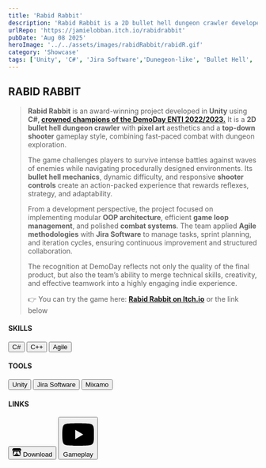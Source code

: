 ```yaml
---
title: 'Rabid Rabbit'
description: 'Rabid Rabbit is a 2D bullet hell dungeon crawler developed in Unity with C#, featuring pixel-art visuals and fast-paced top-down shooting mechanics'
urlRepo: 'https://jamielobban.itch.io/rabidrabbit'
pubDate: 'Aug 08 2025'
heroImage: '../../assets/images/rabidRabbit/rabidR.gif'
category: 'Showcase'
tags: ['Unity', 'C#', 'Jira Software','Dunegeon-like', 'Bullet Hell', 'Shooter2D']
---
```


<div class="text-justify center">

  <div class="mb-10"><h2 class="font-extrabold"> RABID RABBIT </h2><div>
  <div id="DESCRIPTION" class="mt-7">
  <blockquote class="!text-[22px]">
  <p>
    <strong>Rabid Rabbit</strong> is an award-winning project developed in <strong>Unity</strong> using <strong>C#, </strong><a href="https://jamielobban.itch.io/rabidrabbit" target="_blank" rel="noopener noreferrer"><strong>crowned champions of the DemoDay ENTI 2022/2023.</strong></a> It is a <strong>2D bullet hell dungeon crawler</strong> with <strong>pixel art</strong> aesthetics and a <strong>top-down shooter</strong> gameplay style, combining fast-paced combat with dungeon exploration.
  </p>
  <p>
      The game challenges players to survive intense battles against waves of enemies while navigating procedurally designed environments. Its <strong>bullet hell mechanics</strong>, dynamic difficulty, and responsive <strong>shooter controls</strong> create an action-packed experience that rewards reflexes, strategy, and adaptability.
  </p>
  <p>
      From a development perspective, the project focused on implementing modular <strong>OOP architecture</strong>, efficient <strong>game loop management</strong>, and polished <strong>combat systems</strong>. The team applied <strong>Agile methodologies</strong> with <strong>Jira Software</strong> to manage tasks, sprint planning, and iteration cycles, ensuring continuous improvement and structured collaboration.
  </p>
  <p>
      The recognition at DemoDay reflects not only the quality of the final product, but also the team’s ability to merge technical skills, creativity, and effective teamwork into a highly engaging indie experience.
  </p>
  <p>
      👉 You can try the game here: <a href="https://jamielobban.itch.io/rabidrabbit" target="_blank" rel="noopener noreferrer"><strong>Rabid Rabbit on Itch.io</strong></a> or the link below
  </p>
  </blockquote>
</div>

</div>  
  
  <div id="BELOW DESCRIPTION" class="mt-10 flex justify-start gap-20">
    <div id="SKILLS">
      <h4 class="font-bold text-start">SKILLS</h4>
        <button class= "text-sm px-2 py-1 inline-flex items-center justify-center rounded-lg font-semibold no-underline transition-all duration-200 ease-in-out text-[var(--accent)] border border-[var(--accent)] bg-transparent hover:bg-[color:var(--color-accent-bg)] hover:text-[color:var(--accent-light)] hover:scale-105"> 
        C#
        </button> <button class= "text-sm px-2 py-1 inline-flex items-center justify-center rounded-lg font-semibold no-underline transition-all duration-200 ease-in-out text-[var(--accent)] border border-[var(--accent)] bg-transparent hover:bg-[color:var(--color-accent-bg)] hover:text-[color:var(--accent-light)] hover:scale-105"> 
        C++
        </button> <button class= "text-sm px-2 py-1 inline-flex items-center justify-center rounded-lg font-semibold no-underline transition-all duration-200 ease-in-out text-[var(--accent)] border border-[var(--accent)] bg-transparent hover:bg-[color:var(--color-accent-bg)] hover:text-[color:var(--accent-light)] hover:scale-105"> 
        Agile 
        </button> 
    </div>
    <div id="TOOLS">
      <h4 class="font-bold text-start">TOOLS</h4>
      <button class= "text-sm px-2 py-1 inline-flex items-center justify-center rounded-lg font-semibold no-underline transition-all duration-200 ease-in-out text-[var(--accent)] border border-[var(--accent)] bg-transparent hover:bg-[color:var(--color-accent-bg)] hover:text-[color:var(--accent-light)] hover:scale-105"> 
        Unity 
      </button> <button class= "text-sm px-2 py-1 inline-flex items-center justify-center rounded-lg font-semibold no-underline transition-all duration-200 ease-in-out text-[var(--accent)] border border-[var(--accent)] bg-transparent hover:bg-[color:var(--color-accent-bg)] hover:text-[color:var(--accent-light)] hover:scale-105"> 
        Jira Software
      </button> <button class= "text-sm px-2 py-1 inline-flex items-center justify-center rounded-lg font-semibold no-underline transition-all duration-200 ease-in-out text-[var(--accent)] border border-[var(--accent)] bg-transparent hover:bg-[color:var(--color-accent-bg)] hover:text-[color:var(--accent-light)] hover:scale-105"> 
        Mixamo
      </button>
    </div>
    <div id="LINKS">
        <h4 class="font-bold text-start">LINKS</h4>
        <a href= "https://jamielobban.itch.io/rabidrabbit">
        </button> <button class="text-sm px-2 py-1 inline-flex items-center justify-center rounded-lg font-semibold no-underline transition-all duration-200 ease-in-out text-[var(--accent)] border border-[var(--accent)] bg-transparent hover:bg-[color:var(--color-accent-bg)] hover:text-[color:var(--accent-light)] hover:scale-105"><svg xmlns="http://www.w3.org/2000/svg" viewBox="0 0 245.37069 220.73612" width="18" height="18" aria-hidden="true"><path d="M31.99 1.365C21.287 7.72.2 31.945 0 38.298v10.516C0 62.144 12.46 73.86 23.773 73.86c13.584 0 24.902-11.258 24.903-24.62 0 13.362 10.93 24.62 24.515 24.62 13.586 0 24.165-11.258 24.165-24.62 0 13.362 11.622 24.62 25.207 24.62h.246c13.586 0 25.208-11.258 25.208-24.62 0 13.362 10.58 24.62 24.164 24.62 13.585 0 24.515-11.258 24.515-24.62 0 13.362 11.32 24.62 24.903 24.62 11.313 0 23.773-11.714 23.773-25.046V38.298c-.2-6.354-21.287-30.58-31.988-36.933C180.118.197 157.056-.005 122.685 0c-34.37.003-81.228.54-90.697 1.365zm65.194 66.217a28.025 28.025 0 0 1-4.78 6.155c-5.128 5.014-12.157 8.122-19.906 8.122a28.482 28.482 0 0 1-19.948-8.126c-1.858-1.82-3.27-3.766-4.563-6.032l-.006.004c-1.292 2.27-3.092 4.215-4.954 6.037a28.5 28.5 0 0 1-19.948 8.12c-.934 0-1.906-.258-2.692-.528-1.092 11.372-1.553 22.24-1.716 30.164l-.002.045c-.02 4.024-.04 7.333-.06 11.93.21 23.86-2.363 77.334 10.52 90.473 19.964 4.655 56.7 6.775 93.555 6.788h.006c36.854-.013 73.59-2.133 93.554-6.788 12.883-13.14 10.31-66.614 10.52-90.474-.022-4.596-.04-7.905-.06-11.93l-.003-.045c-.162-7.926-.623-18.793-1.715-30.165-.786.27-1.757.528-2.692.528a28.5 28.5 0 0 1-19.948-8.12c-1.862-1.822-3.662-3.766-4.955-6.037l-.006-.004c-1.294 2.266-2.705 4.213-4.563 6.032a28.48 28.48 0 0 1-19.947 8.125c-7.748 0-14.778-3.11-19.906-8.123a28.025 28.025 0 0 1-4.78-6.155 27.99 27.99 0 0 1-4.736 6.155 28.49 28.49 0 0 1-19.95 8.124c-.27 0-.54-.012-.81-.02h-.007c-.27.008-.54.02-.813.02a28.49 28.49 0 0 1-19.95-8.123 27.992 27.992 0 0 1-4.736-6.155zm-20.486 26.49l-.002.01h.015c8.113.017 15.32 0 24.25 9.746 7.028-.737 14.372-1.105 21.722-1.094h.006c7.35-.01 14.694.357 21.723 1.094 8.93-9.747 16.137-9.73 24.25-9.746h.014l-.002-.01c3.833 0 19.166 0 29.85 30.007L210 165.244c8.504 30.624-2.723 31.373-16.727 31.4-20.768-.773-32.267-15.855-32.267-30.935-11.496 1.884-24.907 2.826-38.318 2.827h-.006c-13.412 0-26.823-.943-38.318-2.827 0 15.08-11.5 30.162-32.267 30.935-14.004-.027-25.23-.775-16.726-31.4L46.85 124.08c10.684-30.007 26.017-30.007 29.85-30.007zm45.985 23.582v.006c-.02.02-21.863 20.08-25.79 27.215l14.304-.573v12.474c0 .584 5.74.346 11.486.08h.006c5.744.266 11.485.504 11.485-.08v-12.474l14.304.573c-3.928-7.135-25.79-27.215-25.79-27.215v-.006l-.003.002z" fill="currentColor"/></svg> 
        Download
        </button></a>
        <a href="https://www.youtube.com/watch?v=crRD-2Q-LJA" target="_blank">
        <button class="text-sm px-2 py-1 inline-flex items-center justify-center rounded-lg font-semibold no-underline transition-all duration-200 ease-in-out text-[var(--accent)] border border-[var(--accent)] bg-transparent hover:bg-[color:var(--color-accent-bg)] hover:text-[color:var(--accent-light)] hover:scale-105"> 
        <svg viewBox="0 0 24 24" class="text-[var(--accent)] w-4 h-4 mr-1" aria-hidden="true"><path fill="currentColor" d="M23.498 6.186a2.995 2.995 0 0 0-2.112-2.119C19.505 3.5 12 3.5 12 3.5s-7.505 0-9.386.567a2.995 2.995 0 0 0-2.112 2.119C0 8.093 0 12 0 12s0 3.907.502 5.814a2.995 2.995 0 0 0 2.112 2.119C4.495 20.5 12 20.5 12 20.5s7.505 0 9.386-.567a2.995 2.995 0 0 0 2.112-2.119C24 15.907 24 12 24 12s0-3.907-.502-5.814zM9.75 15.568V8.432L15.818 12 9.75 15.568z"/></svg>
        Gameplay
      </button></a>  
    </div>
        
    
</div>


